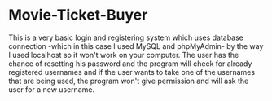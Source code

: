 # Movie-Ticket-Buyer
This is a very basic login and registering system which uses database connection -which in this case I used MySQL and phpMyAdmin- by the way I used localhost so it won't work on your computer.
The user has the chance of resetting his password and the program will check for already registered usernames and if the user wants to
take one of the usernames that are being used, the program won't give permission and will ask the user for a new username.
